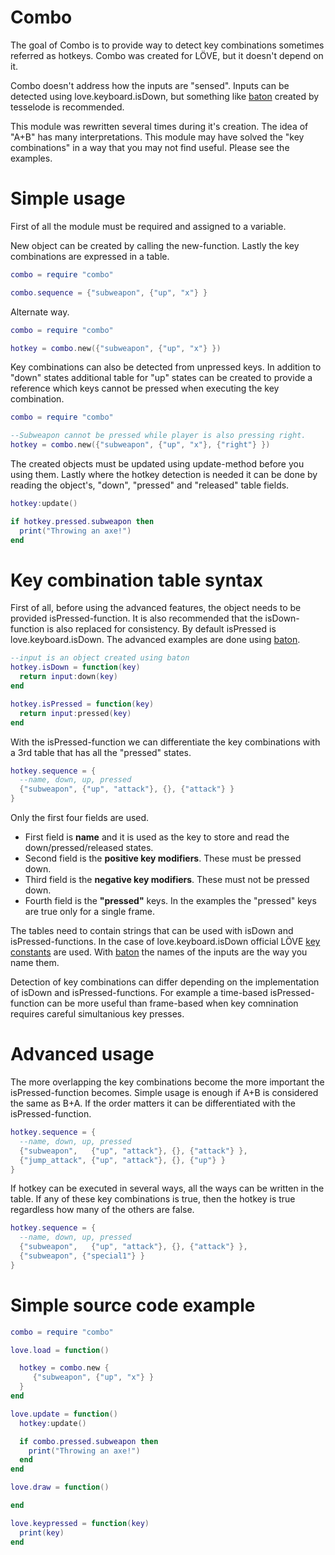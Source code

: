 # Combo
The goal of Combo is to provide way to detect key combinations sometimes referred as hotkeys. Combo was created for LÖVE, but it doesn't depend on it.

Combo doesn't address how the inputs are "sensed". Inputs can be detected using love.keyboard.isDown, but something like [baton](https://github.com/tesselode/baton) created by tesselode is recommended.

This module was rewritten several times during it's creation. The idea of "A+B" has many interpretations. This module may have solved the "key combinations" in a way that you may not find useful. Please see the examples.

# Simple usage
First of all the module must be required and assigned to a variable.

New object can be created by calling the new-function. Lastly the key combinations are expressed in a table.

```lua
combo = require "combo"

combo.sequence = {"subweapon", {"up", "x"} }
```

Alternate way.

```lua
combo = require "combo"

hotkey = combo.new({"subweapon", {"up", "x"} })
```

Key combinations can also be detected from unpressed keys. In addition to "down" states additional table for "up" states can be created to provide a reference which keys cannot be pressed when executing the key combination.

```lua
combo = require "combo"

--Subweapon cannot be pressed while player is also pressing right.
hotkey = combo.new({"subweapon", {"up", "x"}, {"right"} })
```


The created objects must be updated using update-method before you using them. Lastly where the hotkey detection is needed it can be done by reading the object's, "down", "pressed" and "released" table fields.

```lua
hotkey:update()

if hotkey.pressed.subweapon then
  print("Throwing an axe!")
end
```

# Key combination table syntax
First of all, before using the advanced features, the object needs to be provided isPressed-function.
It is also recommended that the isDown-function is also replaced for consistency. By default isPressed is love.keyboard.isDown. The advanced examples are done using [baton](https://github.com/tesselode/baton).

```lua
--input is an object created using baton
hotkey.isDown = function(key)
  return input:down(key)
end

hotkey.isPressed = function(key)
  return input:pressed(key)
end
```

With the isPressed-function we can differentiate the key combinations with a 3rd table that has all the "pressed" states.

```lua
hotkey.sequence = {
  --name, down, up, pressed
  {"subweapon", {"up", "attack"}, {}, {"attack"} }
}
```

Only the first four fields are used.
* First field is **name** and it is used as the key to store and read the down/pressed/released states.
* Second field is the **positive key modifiers**. These must be pressed down.
* Third field is the **negative key modifiers**. These must not be pressed down.
* Fourth field is the **"pressed"** keys. In the examples the "pressed" keys are true only for a single frame.

The tables need to contain strings that can be used with isDown and isPressed-functions. In the case of love.keyboard.isDown official LÖVE [key constants](https://love2d.org/wiki/KeyConstant) are used. With [baton](https://github.com/tesselode/baton) the names of the inputs are the way you name them.

Detection of key combinations can differ depending on the implementation of isDown and isPressed-functions. For example a time-based isPressed-function can be more useful than frame-based when key comnination requires careful simultanious key presses.

# Advanced usage
The more overlapping the key combinations become the more important the isPressed-function becomes. Simple usage is enough if A+B is considered the same as B+A. If the order matters it can be differentiated with the isPressed-function.

```lua
hotkey.sequence = {
  --name, down, up, pressed
  {"subweapon",   {"up", "attack"}, {}, {"attack"} },
  {"jump_attack", {"up", "attack"}, {}, {"up"} }
}
```

If hotkey can be executed in several ways, all the ways can be written in the table. If any of these key combinations is true, then the hotkey is true regardless how many of the others are false.

```lua
hotkey.sequence = {
  --name, down, up, pressed
  {"subweapon",   {"up", "attack"}, {}, {"attack"} },
  {"subweapon", {"special1"} }
}
```

# Simple source code example
```lua
combo = require "combo"

love.load = function()

  hotkey = combo.new {
     {"subweapon", {"up", "x"} }
  }
end

love.update = function()
  hotkey:update()

  if combo.pressed.subweapon then
    print("Throwing an axe!")
  end
end

love.draw = function()

end

love.keypressed = function(key)
  print(key)
end
```
